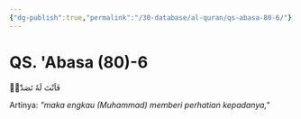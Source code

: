 ```yaml
---
{"dg-publish":true,"permalink":"/30-database/al-quran/qs-abasa-80-6/"}
---
```



# QS. 'Abasa (80)-6
فَاَنْتَ لَهٗ تَصَدّٰىۗ

Artinya: *"maka engkau (Muhammad) memberi perhatian kepadanya,"*
